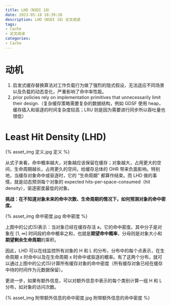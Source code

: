 ```yaml
---
title: LHD（NSDI 18）
date: 2023-05-18 18:39:28
description: LHD（NSDI 18）论文阅读
tags:
- Cache
- 论文阅读
categories:
- Cache
---
```


# 动机

1. 启发式缓存替换算法对工作负载行为做了强烈的隐式假设，无法适应不同场景以及负载的动态变化，严重影响了命中率性能。
2. prior policies rely on implementation primitives that unnecessarily limit their design.（复杂缓存策略需要复杂的数据结构，例如 GDSF 使用 heap，缓存插入和驱逐的时间复杂度较高；LRU 则是因为需要进行同步所以吞吐量也很低）

# Least Hit Density (LHD)

{% asset_img 定义.jpg 定义 %}

从式子来看，命中概率越大，对象越应该保留在缓存；对象越大，占用更大的空间，生命周期越长，占用更久的空间，给缓存总体的 OHR 带来负面影响。特别地，当缓存对象命中或驱逐时，它的 “生命周期” 都算作结束。而 LHD 做的事情，就是动态预测每个对象的 expected hits-per-space-consumed（hit density），驱逐密度最低的对象。

**挑战：在不知道对象未来的命中次数、生命周期的情况下，如何预测对象的命中密度。**

{% asset_img 命中密度.jpg 命中密度 %}

上图中的公式(5)表示：当对象已经在缓存存活 a，它的命中密度。其中分子是对象在 [1, ∞] 时间段的命中概率之和，也就是**期望命中概率**，分母则是对象大小和**期望剩余生命周期**的乘积。

因此，LHD 可以在线监控所有对象的 H 和 L 的分布，分布中的每个点表示，在生命周期 x 时命中以及在生命周期 x 时命中或驱逐的概率。有了这两个分布，就可以通过上图中的公式(5)计算所有缓存对象的命中密度（所有缓存对象已经在缓存中待的时间作为元数据保留）。

更进一步，如果有额外信息，可以对额外信息中表示的每个类别计算一组 H 和 L 分布，如对象的访问次数。

{% asset_img 附带额外信息的命中密度.jpg 附带额外信息的命中密度 %}

